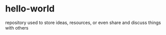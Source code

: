 # hello-world
repository used to store ideas, resources, or even share and discuss things with others
